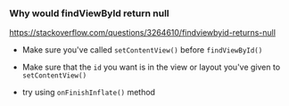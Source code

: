### Why would findViewById return null

https://stackoverflow.com/questions/3264610/findviewbyid-returns-null

- Make sure you've called `setContentView()` before `findViewById()`
- Make sure that the `id` you want is in the view or layout you've given to `setContentView()`

- try using `onFinishInflate()` method